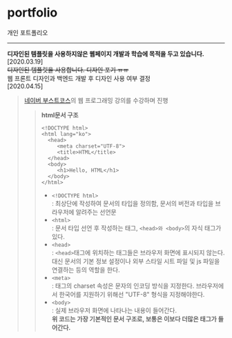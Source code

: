 # portfolio
개인 포트폴리오
***
**디자인된 템플릿을 사용하지않은 웹페이지 개발과 학습에 목적을 두고 있습니다.**   
[2020.03.19]   
~~디자인된 템플릿을 사용합니다. 디자인 포기 ㅠㅠ~~   
웹 프론트 디자인과 백엔드 개발 후 디자인 사용 여부 결정   
[2020.04.15]   
>[네이버 부스트코스](https://www.edwith.org/boostcourse-ui/joinLectures/20901)의 웹 프로그래밍 강의를 수강하며 진행   
>   >**html문서 구조**   
>   > ```
>   ><!DOCTYPE html>
>   ><html lang="ko">
>   >   <head>
>   >      <meta charset="UTF-8">
>   >      <title>HTML</title>
>   >   </head>
>   >   <body>
>   >      <h1>Hello, HTML</h1>
>   >   </body>
>   ></html>
>   >```
>   > - ```<!DOCTYPE html>```   
>   > : 최상단에 작성하여 문서의 타입을 정의함, 문서의 버전과 타입을 브라우저에 알려주는 선언문   
>   > - ```<html>```   
>   > : 문서 타입 선언 후 작성하는 태그, ```<head>와 <body>```의 자식 태그가 있다.   
>   > - ```<head>```   
>   > : ```<head>```태그에 위치하는 태그들은 브라우저 화면에 표시되지 않는다. 대신 문서의 기본 정보 설정이나 외부 스타일 시트 파일 및 js 파일을 연결하는 등의 역할을 한다.   
>   > - ```<meta>```   
>   > : 태그의 charset 속성은 문자의 인코딩 방식을 지정한다. 브라우저에서 한국어를 지원하기 위해선 "UTF-8" 형식을 지정해야한다.   
>   > - ```<body>```   
>   > : 실제 브라우저 화면에 나타나는 내용이 들어간다.   
>   > **위 코드는 가장 기본적인 문서 구조로, 보통은 이보다 더많은 태그가 들어간다.**   
